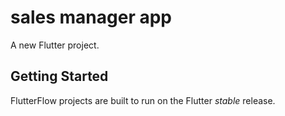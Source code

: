 # sales manager app

A new Flutter project.

## Getting Started

FlutterFlow projects are built to run on the Flutter _stable_ release.
